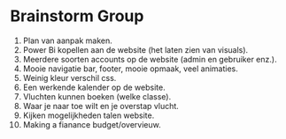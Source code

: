 # Brainstorm Group

1. Plan van aanpak maken.
2. Power Bi kopellen aan de website (het laten zien van visuals).
3. Meerdere soorten accounts op de website (admin en gebruiker enz.).
4. Mooie navigatie bar, footer, mooie opmaak, veel animaties.
5. Weinig kleur verschil css.
6. Een werkende kalender op de website.
7. Vluchten kunnen boeken (welke classe).
8. Waar je naar toe wilt en je overstap vlucht.
9. Kijken mogelijkheden talen website.
10. Making a fianance budget/overvieuw.